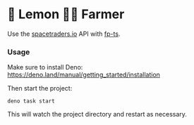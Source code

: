 # 🍋 Lemon 👨‍🌾 Farmer

Use the [spacetraders.io](https://spacetraders.io/) API with [fp-ts](https://gcanti.github.io/fp-ts/).

### Usage

Make sure to install Deno: https://deno.land/manual/getting_started/installation

Then start the project:

```
deno task start
```

This will watch the project directory and restart as necessary.
